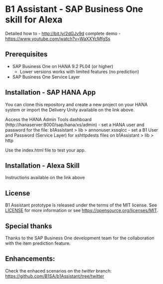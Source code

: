 # B1 Assistant - SAP Business One skill for Alexa
Detailed how to - http://bit.ly/2dGJv9d
complete demo - https://www.youtube.com/watch?v=WaXXYcMfgSs

## Prerequisites
- SAP Business One on HANA 9.2 PL04 (or higher)
	- Lower versions works with limited features (no prediction)
- SAP Business One Service Layer

## Installation - SAP HANA App
You can clone this repository and create a new project on your HANA system or import the Delivery Unity available on the link above.

Access the HANA Admin Tools dashboard (http://hanaserver:8000/sap/hana/xs/admin)
	- set a HANA user and password for the file: b1Assistant > lib > annonuser.xssqlcc
	- set a B1 User and Password (Service Layer) for xshttpdests files on b1Assistant > lib > http
	

Use the index.html file to test your app.

## Installation - Alexa Skill
Instructions available on the link above

## License
B1 Assistant prototype is released under the terms of the MIT license. See [LICENSE](LICENSE) for more information or see https://opensource.org/licenses/MIT.

## Special thanks
Thanks to the SAP Business One development team for the collaboration with the item prediction feature.

## Enhancements:
Check the enhaced scenarios on the _twitter_ branch: https://github.com/B1SA/b1Assistant/tree/twitter
